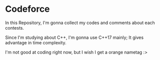 # Codeforce
In this Repository, I'm gonna collect my codes and comments about each contests.

Since I'm studying about C++, I'm gonna use C++17 mainly; It gives advantage in time complexity.

I'm not good at coding right now, but I wish I get a orange nametag :>
